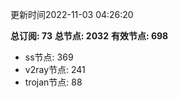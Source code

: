 更新时间2022-11-03 04:26:20

**总订阅: 73**
**总节点: 2032**
**有效节点: 698**
- ss节点: 369
- v2ray节点: 241
- trojan节点: 88
